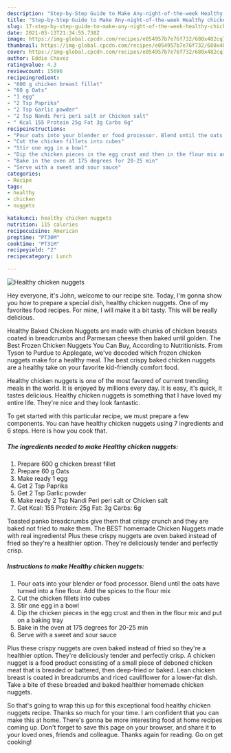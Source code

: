 ```yaml
---
description: "Step-by-Step Guide to Make Any-night-of-the-week Healthy chicken nuggets"
title: "Step-by-Step Guide to Make Any-night-of-the-week Healthy chicken nuggets"
slug: 17-step-by-step-guide-to-make-any-night-of-the-week-healthy-chicken-nuggets
date: 2021-05-13T21:34:55.738Z
image: https://img-global.cpcdn.com/recipes/e054957b7e76f732/680x482cq70/healthy-chicken-nuggets-recipe-main-photo.jpg
thumbnail: https://img-global.cpcdn.com/recipes/e054957b7e76f732/680x482cq70/healthy-chicken-nuggets-recipe-main-photo.jpg
cover: https://img-global.cpcdn.com/recipes/e054957b7e76f732/680x482cq70/healthy-chicken-nuggets-recipe-main-photo.jpg
author: Eddie Chavez
ratingvalue: 4.3
reviewcount: 15696
recipeingredient:
- "600 g chicken breast fillet"
- "60 g Oats"
- "1 egg"
- "2 Tsp Paprika"
- "2 Tsp Garlic powder"
- "2 Tsp Nandi Peri peri salt or Chicken salt"
- " Kcal 155 Protein 25g Fat 3g Carbs 6g"
recipeinstructions:
- "Pour oats into your blender or food processor. Blend until the oats have turned into a fine flour. Add the spices to the flour mix"
- "Cut the chicken fillets into cubes"
- "Stir one egg in a bowl"
- "Dip the chicken pieces in the egg crust and then in the flour mix and put on a baking tray"
- "Bake in the oven at 175 degrees for 20-25 min"
- "Serve with a sweet and sour sauce"
categories:
- Recipe
tags:
- healthy
- chicken
- nuggets

katakunci: healthy chicken nuggets 
nutrition: 115 calories
recipecuisine: American
preptime: "PT30M"
cooktime: "PT31M"
recipeyield: "2"
recipecategory: Lunch

---
```



![Healthy chicken nuggets](https://img-global.cpcdn.com/recipes/e054957b7e76f732/680x482cq70/healthy-chicken-nuggets-recipe-main-photo.jpg)

Hey everyone, it's John, welcome to our recipe site. Today, I'm gonna show you how to prepare a special dish, healthy chicken nuggets. One of my favorites food recipes. For mine, I will make it a bit tasty. This will be really delicious.

Healthy Baked Chicken Nuggets are made with chunks of chicken breasts coated in breadcrumbs and Parmesan cheese then baked until golden. The Best Frozen Chicken Nuggets You Can Buy, According to Nutritionists. From Tyson to Purdue to Applegate, we&#39;ve decoded which frozen chicken nuggets make for a healthy meal. The best crispy baked chicken nuggets are a healthy take on your favorite kid-friendly comfort food.

Healthy chicken nuggets is one of the most favored of current trending meals in the world. It is enjoyed by millions every day. It is easy, it's quick, it tastes delicious. Healthy chicken nuggets is something that I have loved my entire life. They're nice and they look fantastic.


To get started with this particular recipe, we must prepare a few components. You can have healthy chicken nuggets using 7 ingredients and 6 steps. Here is how you cook that.

<!--inarticleads1-->

##### The ingredients needed to make Healthy chicken nuggets:

1. Prepare 600 g chicken breast fillet
1. Prepare 60 g Oats
1. Make ready 1 egg
1. Get 2 Tsp Paprika
1. Get 2 Tsp Garlic powder
1. Make ready 2 Tsp Nandi Peri peri salt or Chicken salt
1. Get  Kcal: 155 Protein: 25g Fat: 3g Carbs: 6g


Toasted panko breadcrumbs give them that crispy crunch and they are baked not fried to make them. The BEST homemade Chicken Nuggets made with real ingredients! Plus these crispy nuggets are oven baked instead of fried so they&#39;re a healthier option. They&#39;re deliciously tender and perfectly crisp. 

<!--inarticleads2-->

##### Instructions to make Healthy chicken nuggets:

1. Pour oats into your blender or food processor. Blend until the oats have turned into a fine flour. Add the spices to the flour mix
1. Cut the chicken fillets into cubes
1. Stir one egg in a bowl
1. Dip the chicken pieces in the egg crust and then in the flour mix and put on a baking tray
1. Bake in the oven at 175 degrees for 20-25 min
1. Serve with a sweet and sour sauce


Plus these crispy nuggets are oven baked instead of fried so they&#39;re a healthier option. They&#39;re deliciously tender and perfectly crisp. A chicken nugget is a food product consisting of a small piece of deboned chicken meat that is breaded or battered, then deep-fried or baked. Lean chicken breast is coated in breadcrumbs and riced cauliflower for a lower-fat dish. Take a bite of these breaded and baked healthier homemade chicken nuggets. 

So that's going to wrap this up for this exceptional food healthy chicken nuggets recipe. Thanks so much for your time. I am confident that you can make this at home. There's gonna be more interesting food at home recipes coming up. Don't forget to save this page on your browser, and share it to your loved ones, friends and colleague. Thanks again for reading. Go on get cooking!
